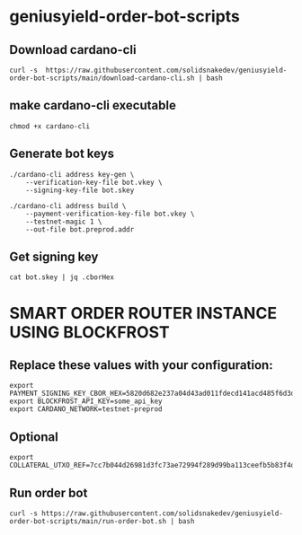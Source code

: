 # geniusyield-order-bot-scripts

## Download cardano-cli

```
curl -s  https://raw.githubusercontent.com/solidsnakedev/geniusyield-order-bot-scripts/main/download-cardano-cli.sh | bash
```

## make cardano-cli executable

```
chmod +x cardano-cli
```

## Generate bot keys

```
./cardano-cli address key-gen \
	--verification-key-file bot.vkey \
	--signing-key-file bot.skey
```

```
./cardano-cli address build \
    --payment-verification-key-file bot.vkey \
    --testnet-magic 1 \
    --out-file bot.preprod.addr
```

## Get signing key
```
cat bot.skey | jq .cborHex
```

# SMART ORDER ROUTER INSTANCE USING BLOCKFROST

## Replace these values with your configuration:

```
export PAYMENT_SIGNING_KEY_CBOR_HEX=5820d682e237a04d43ad011fdecd141acd485f6d3d634466692d58f6d75250f39134
export BLOCKFROST_API_KEY=some_api_key
export CARDANO_NETWORK=testnet-preprod
```
## Optional
```
export COLLATERAL_UTXO_REF=7cc7b044d26981d3fc73ae72994f289d99ba113ceefb5b83f4d7643bfb12682a#1
```

## Run order bot

```
curl -s https://raw.githubusercontent.com/solidsnakedev/geniusyield-order-bot-scripts/main/run-order-bot.sh | bash
```

